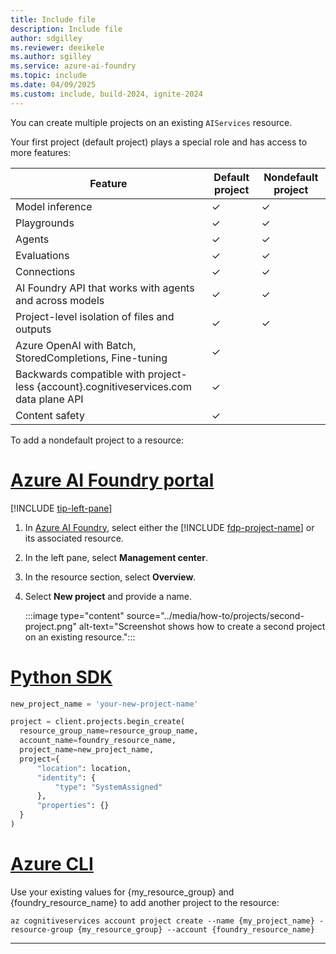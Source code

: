 ```yaml
---
title: Include file
description: Include file
author: sdgilley
ms.reviewer: deeikele
ms.author: sgilley
ms.service: azure-ai-foundry
ms.topic: include
ms.date: 04/09/2025
ms.custom: include, build-2024, ignite-2024
---
```



You can create multiple projects on an existing `AIServices` resource.

Your first project (default project) plays a special role and has access to more features:

| Feature | Default project | Nondefault project |
|--|--|--|
| Model inference | ✓ | ✓ |
| Playgrounds | ✓ | ✓ |
| Agents | ✓ | ✓ |
| Evaluations | ✓ | ✓ |
| Connections | ✓ | ✓ |
| AI Foundry API that works with agents and across models | ✓ | ✓ |
| Project-level isolation of files and outputs | ✓ | ✓ |
| Azure OpenAI with Batch, StoredCompletions, Fine-tuning | ✓ |  |
| Backwards compatible with project-less {account}.cognitiveservices.com data plane API | ✓ |  |
| Content safety | ✓ |  |

To add a nondefault project to a resource:

# [Azure AI Foundry portal](#tab/ai-foundry)

[!INCLUDE [tip-left-pane](tip-left-pane.md)]

1. In [Azure AI Foundry](https://ai.azure.com), select either the [!INCLUDE [fdp-project-name](fdp-project-name.md)] or its associated resource.
1. In the left pane, select **Management center**.
1. In the resource section, select  **Overview**.
1. Select **New project** and provide a name.

    :::image type="content" source="../media/how-to/projects/second-project.png" alt-text="Screenshot shows how to create a second project on an existing resource.":::


# [Python SDK](#tab/python)

```python
new_project_name = 'your-new-project-name'

project = client.projects.begin_create(
  resource_group_name=resource_group_name,
  account_name=foundry_resource_name,
  project_name=new_project_name,
  project={
      "location": location,
      "identity": {
          "type": "SystemAssigned"
      },
      "properties": {}
  }
)
```


# [Azure CLI](#tab/azurecli)

Use your existing values for {my_resource_group} and {foundry_resource_name} to add another project to the resource:

```azurecli
az cognitiveservices account project create --name {my_project_name} -resource-group {my_resource_group} --account {foundry_resource_name}
```


---